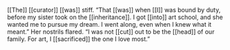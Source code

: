 [[The]] [[curator]] [[was]] stiff. “That [[was]] when [[I]] was bound by duty, before my sister took on the [[inheritance]]. I got [[into]] art school, and she wanted me to pursue my dream. I went along, even when I knew what it meant.” Her nostrils flared. “I was not [[cut]] out to be the [[head]] of our family. For art, I [[sacrificed]] the one I love most.”